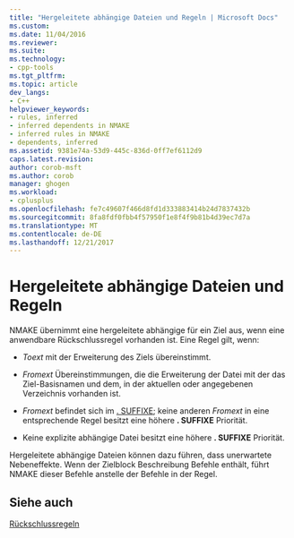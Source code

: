 ```yaml
---
title: "Hergeleitete abhängige Dateien und Regeln | Microsoft Docs"
ms.custom: 
ms.date: 11/04/2016
ms.reviewer: 
ms.suite: 
ms.technology:
- cpp-tools
ms.tgt_pltfrm: 
ms.topic: article
dev_langs:
- C++
helpviewer_keywords:
- rules, inferred
- inferred dependents in NMAKE
- inferred rules in NMAKE
- dependents, inferred
ms.assetid: 9381e74a-53d9-445c-836d-0ff7ef6112d9
caps.latest.revision: 
author: corob-msft
ms.author: corob
manager: ghogen
ms.workload:
- cplusplus
ms.openlocfilehash: fe7c49607f466d8fd1d333883414b24d7837432b
ms.sourcegitcommit: 8fa8fdf0fbb4f57950f1e8f4f9b81b4d39ec7d7a
ms.translationtype: MT
ms.contentlocale: de-DE
ms.lasthandoff: 12/21/2017
---
```

# <a name="inferred-dependents-and-rules"></a>Hergeleitete abhängige Dateien und Regeln
NMAKE übernimmt eine hergeleitete abhängige für ein Ziel aus, wenn eine anwendbare Rückschlussregel vorhanden ist. Eine Regel gilt, wenn:  
  
-   *Toext* mit der Erweiterung des Ziels übereinstimmt.  
  
-   *Fromext* Übereinstimmungen, die die Erweiterung der Datei mit der das Ziel-Basisnamen und dem, in der aktuellen oder angegebenen Verzeichnis vorhanden ist.  
  
-   *Fromext* befindet sich im [. SUFFIXE](../build/dot-directives.md); keine anderen *Fromext* in eine entsprechende Regel besitzt eine höhere **. SUFFIXE** Priorität.  
  
-   Keine explizite abhängige Datei besitzt eine höhere **. SUFFIXE** Priorität.  
  
 Hergeleitete abhängige Dateien können dazu führen, dass unerwartete Nebeneffekte. Wenn der Zielblock Beschreibung Befehle enthält, führt NMAKE dieser Befehle anstelle der Befehle in der Regel.  
  
## <a name="see-also"></a>Siehe auch  
 [Rückschlussregeln](../build/inference-rules.md)